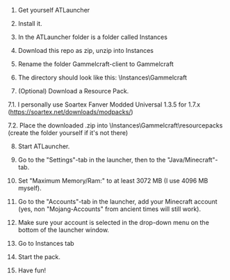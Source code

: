1. Get yourself ATLauncher

2. Install it.

3. In the ATLauncher folder is a folder called Instances

4. Download this repo as zip, unzip into Instances

5. Rename the folder Gammelcraft-client to Gammelcraft

6. The directory should look like this: \Instances\Gammelcraft

7. (Optional) Download a Resource Pack.

 7.1. I personally use Soartex Fanver Modded Universal 1.3.5 for 1.7.x (https://soartex.net/downloads/modpacks/)

 7.2. Place the downloaded .zip into \Instances\Gammelcraft\resourcepacks (create the folder yourself if it's not there)

8. Start ATLauncher.

9. Go to the "Settings"-tab in the launcher, then to the "Java/Minecraft"-tab. 

10. Set "Maximum Memory/Ram:" to at least 3072 MB (I use 4096 MB myself).

11. Go to the "Accounts"-tab in the launcher, add your Minecraft account (yes, non "Mojang-Accounts" from ancient times will still work).

12. Make sure your account is selected in the drop-down menu on the bottom of the launcher window.

13. Go to Instances tab

14. Start the pack.

15. Have fun!
